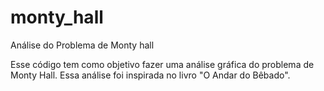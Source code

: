 # monty_hall
 Análise do Problema de Monty hall

 Esse código tem como objetivo fazer uma análise gráfica do problema de Monty Hall. Essa análise foi inspirada no livro "O Andar do Bêbado".

